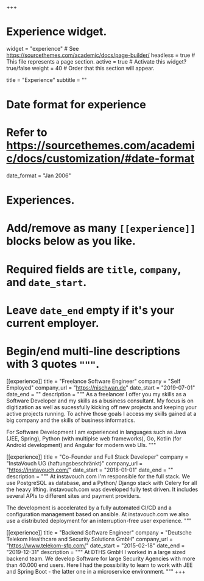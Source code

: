 +++
# Experience widget.
widget = "experience"  # See https://sourcethemes.com/academic/docs/page-builder/
headless = true  # This file represents a page section.
active = true  # Activate this widget? true/false
weight = 40  # Order that this section will appear.

title = "Experience"
subtitle = ""

# Date format for experience
#   Refer to https://sourcethemes.com/academic/docs/customization/#date-format
date_format = "Jan 2006"

# Experiences.
#   Add/remove as many `[[experience]]` blocks below as you like.
#   Required fields are `title`, `company`, and `date_start`.
#   Leave `date_end` empty if it's your current employer.
#   Begin/end multi-line descriptions with 3 quotes `"""`.

[[experience]]
  title = "Freelance Software Engineer"
  company = "Self Employed"
  company_url = "https://nischwan.de"
  date_start = "2019-07-01"
  date_end = ""
  description = """
  As a freelancer I offer you my skills as a Software Developer and my skills as a business consultant. My focus is on digitization as well as sucessfully kicking off new projects and keeping your active projects running. To achive those goals I access my skills gained at a big company and the skills of business informatics.

  For Software Development I am experienced in languages such as Java (JEE, Spring), Python (with multiplse web frameworks), Go, Kotlin (for Android development) and Angular for modern web UIs. 
  """

[[experience]]
  title = "Co-Founder and Full Stack Developer"
  company = "InstaVouch UG (haftungsbeschränkt)"
  company_url = "https://instavouch.com/"
  date_start = "2018-01-01"
  date_end = ""
  description = """
  At instavouch.com I'm responsible for the full stack. We use PostgreSQL as database, and a Python/ Django stack with Celery for all the heavy lifting. 
  instavouch.com was developed fully test driven. It includes several APIs to different sites and payment providers.

  The development is accelerated by a fully automated CI/CD and a configuration management based on ansible. At instavouch.com we also use a distributed deployment for an interruption-free user experience.
  """

[[experience]]
  title = "Backend Software Engineer"
  company = "Deutsche Telekom Healthcare and Security Solutions GmbH"
  company_url = "https://www.telekom-sfp.com/"
  date_start = "2015-02-18"
  date_end = "2019-12-31"
  description = """
  At DTHS GmbH I worked in a large sized backend team. We develop Software for large Security Agencies with more than 40.000 end users. Here I had the possibility to learn to work with JEE and Spring Boot - the latter one in a microservice environment.
  """
+++
